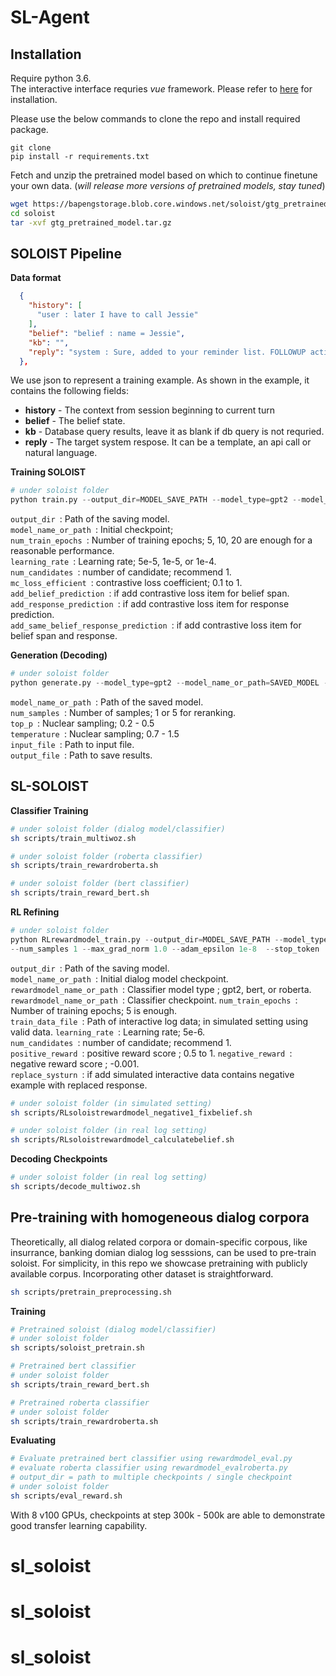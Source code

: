 # SL-Agent

## Installation
Require python 3.6.  
The interactive interface requries *vue* framework. Please refer to [here](https://cn.vuejs.org/index.html) for installation.

Please use the below commands to clone the repo and install required package.
```
git clone 
pip install -r requirements.txt
```
Fetch and unzip the pretrained model based on which to continue finetune your own data. (*will release more versions of pretrained models, stay tuned*) 

```zsh
wget https://bapengstorage.blob.core.windows.net/soloist/gtg_pretrained.tar.gz
cd soloist
tar -xvf gtg_pretrained_model.tar.gz
```
## SOLOIST Pipeline
**Data format**
```json
  {
    "history": [
      "user : later I have to call Jessie"
    ],
    "belief": "belief : name = Jessie",
    "kb": "",
    "reply": "system : Sure, added to your reminder list. FOLLOWUP action_set_reminder"
  },
```
We use json to represent a training example. As shown in the example, it contains the following fields:
* **history** - The context from session beginning to current turn
* **belief** - The belief state. 
* **kb** - Database query results, leave it as blank if db query is not requried.
* **reply** - The target system respose. It can be a template, an api call or natural language.

**Training SOLOIST**
```python
# under soloist folder
python train.py --output_dir=MODEL_SAVE_PATH --model_type=gpt2 --model_name_or_path=PRE_TRAINED_MODEL_PATH --do_train --train_data_file=TRAIN_FILE  --per_gpu_train_batch_size 4 --num_train_epochs EPOCH --learning_rate 5e-5 --overwrite_cache --use_tokenize --save_steps 10000 --max_seq 500 --overwrite_output_dir --max_turn 15 --num_candidates 1 --mc_loss_efficient 0.2 --add_special_action_tokens --with_code_loss --add_belief_prediction --add_response_prediction --add_same_belief_response_prediction
```
<code>output_dir </code>: Path of the saving model.  
<code>model_name_or_path </code>: Initial checkpoint;  
<code>num_train_epochs </code>: Number of training epochs;  5, 10, 20 are enough for a reasonable performance.  
<code>learning_rate </code>: Learning rate; 5e-5, 1e-5, or 1e-4.  
<code>num_candidates </code>: number of candidate; recommend 1.  
<code>mc_loss_efficient </code>: contrastive loss coefficient; 0.1 to 1.  
<code>add_belief_prediction </code>: if add contrastive loss item for belief span.  
<code>add_response_prediction </code>: if add contrastive loss item for response prediction.  
<code>add_same_belief_response_prediction </code>: if add contrastive loss item for belief span and response.  

**Generation (Decoding)**
```python
# under soloist folder
python generate.py --model_type=gpt2 --model_name_or_path=SAVED_MODEL --num_samples NS --input_file=TEST_FILE --top_p TOP_P --temperature TEMP --output_file=OUTPUT_FILE --max_turn 15
```
<code>model_name_or_path </code>: Path of the saved model.  
<code>num_samples </code>: Number of samples; 1 or 5 for reranking.  
<code>top_p </code>: Nuclear sampling; 0.2 - 0.5  
<code>temperature </code>: Nuclear sampling; 0.7 - 1.5  
<code>input_file </code>: Path to input file.  
<code>output_file </code>: Path to save results.

## SL-SOLOIST
**Classifier Training**
```bash
# under soloist folder (dialog model/classifier)
sh scripts/train_multiwoz.sh
```

```bash
# under soloist folder (roberta classifier)
sh scripts/train_rewardroberta.sh
```

```bash
# under soloist folder (bert classifier)
sh scripts/train_reward_bert.sh
```
**RL Refining**
```python
# under soloist folder
python RLrewardmodel_train.py --output_dir=MODEL_SAVE_PATH --model_type=gpt2 --model_name_or_path=TRAINED_MODEL_PATH --rewardmodel_type=gpt2 --rewardmodel_name_or_path=TRAINED_CLASSIFIER_PATH --do_train --train_data_file=TRAIN_FILE  --add_special_action_tokens=TOKEN_FILE --per_gpu_train_batch_size 1 --num_train_epochs EPOCH --learning_rate 5e-6 
--num_samples 1 --max_grad_norm 1.0 --adam_epsilon 1e-8  --stop_token '<|endoftext|>' --save_steps 10 --max_seq 500 --overwrite_output_dir --max_turn 15 --num_candidates 1 --logging_steps 10 --overwrite_cache --max_turn 15  --positive_reward 0.5 --negative_reward -0.001 --replace_systurn
```
<code>output_dir </code>: Path of the saving model.  
<code>model_name_or_path </code>: Initial dialog model checkpoint.
<code>rewardmodel_name_or_path </code>: Classifier model type ; gpt2, bert, or roberta.
<code>rewardmodel_name_or_path </code>: Classifier checkpoint.
<code>num_train_epochs </code>: Number of training epochs; 5 is enough.  
<code>train_data_file </code>: Path of interactive log data; in simulated setting using valid data. 
<code>learning_rate </code>: Learning rate; 5e-6.  
<code>num_candidates </code>: number of candidate; recommend 1.  
<code>positive_reward </code>: positive reward score ; 0.5 to 1.
<code>negative_reward </code>: negative reward score ; -0.001.  
<code>replace_systurn </code>: if add simulated interactive data contains negative example with replaced response.  

```bash
# under soloist folder (in simulated setting)
sh scripts/RLsoloistrewardmodel_negative1_fixbelief.sh
```

```bash
# under soloist folder (in real log setting)
sh scripts/RLsoloistrewardmodel_calculatebelief.sh
```

**Decoding Checkpoints**
```bash
# under soloist folder (in real log setting)
sh scripts/decode_multiwoz.sh
```

## Pre-training with homogeneous dialog corpora
Theoretically, all dialog related corpora or domain-specific corpous, like insurrance, banking domian dialog log sesssions, can be used to pre-train soloist. For simplicity, in this repo we showcase pretraining with publicly available corpus. Incorporating other dataset is straightforward.

```bash
sh scripts/pretrain_preprocessing.sh
```
**Training**

```bash
# Pretrained soloist (dialog model/classifier)
# under soloist folder
sh scripts/soloist_pretrain.sh
```

```bash
# Pretrained bert classifier
# under soloist folder
sh scripts/train_reward_bert.sh
```

```bash
# Pretrained roberta classifier
# under soloist folder
sh scripts/train_rewardroberta.sh
```
**Evaluating**

```bash
# Evaluate pretrained bert classifier using rewardmodel_eval.py
# evaluate roberta classifier using rewardmodel_evalroberta.py
# output_dir = path to multiple checkpoints / single checkpoint
# under soloist folder
sh scripts/eval_reward.sh
```
With 8 v100 GPUs, checkpoints at step 300k - 500k are able to demonstrate good transfer learning capability.

# sl_soloist
# sl_soloist
# sl_soloist
